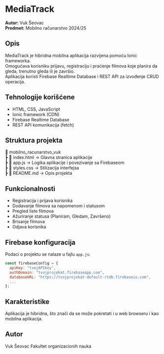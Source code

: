 # MediaTrack

**Autor:** Vuk Šeovac  
**Predmet:** Mobilno računarstvo 2024/25  

## Opis  
MediaTrack je hibridna mobilna aplikacija razvijena pomoću Ionic frameworka.  
Omogućava korisniku prijavu, registraciju i praćenje filmova koje planira da gleda, trenutno gleda ili je završio.  
Aplikacija koristi Firebase Realtime Database i REST API za izvođenje CRUD operacija.

## Tehnologije korišćene  
- HTML, CSS, JavaScript  
- Ionic framework (CDN)  
- Firebase Realtime Database  
- REST API komunikacija (fetch)

## Struktura projekta  
📁 mobilno_racunarstvo_vuk  
 ┣ 📜 index.html → Glavna stranica aplikacije  
 ┣ 📜 app.js → Logika aplikacije i povezivanje sa Firebaseom  
 ┣ 📜 styles.css → Stilizacija interfejsa  
 ┣ 📜 README.md → Opis projekta  

## Funkcionalnosti  
- Registracija i prijava korisnika  
- Dodavanje filmova sa napomenom i statusom  
- Pregled liste filmova  
- Ažuriranje statusa (Planiram, Gledam, Završeno)  
- Brisanje filmova  
- Odjava korisnika  

## Firebase konfiguracija  
Podaci o projektu se nalaze u fajlu `app.js`:  
```js
const firebaseConfig = {
  apiKey: "tvojAPIkey",
  authDomain: "tvojprojekat.firebaseapp.com",
  databaseURL: "https://tvojprojekat-default-rtdb.firebaseio.com",
  ...
};
```
## Karakteristike

Aplikacija je hibridna, što znači da se može pokretati i u web browseru i kao mobilna aplikacija.

## Autor

Vuk Šeovac
Fakultet organizacionih nauka